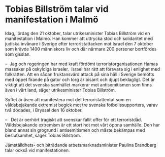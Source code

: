 # Tobias Billström talar vid manifestation i Malmö

Idag, lördag den 21 oktober, talar utrikesminister Tobias Billström vid en manifestation i Malmö. Han kommer att uttrycka stöd och solidaritet med judiska invånare i Sverige efter terroristattacken mot Israel den 7 oktober som krävde 1400 människors liv och där närmare 200 personer bortfördes som gisslan.

–  Jag och regeringen har med kraft fördömt terroristorganisationen Hamas massaker på oskyldiga israeler.  Israel har rätt att försvara sig i enlighet med folkrätten. Att en sådan fruktansvärd attack på sina håll i Sverige bemötts med öppet firande på gator och torg är bisarrt och djupt beklagligt. Det är viktigt att det svenska samhället markerar mot antisemitismen som finns även i vårt land, säger utrikesminister Tobias Billström.

Syftet är även att manifestera mot det terroristattentat som en våldsbejakande extremist begick mot tre svenska fotbollssupporters, varav två dödades, i Bryssel den 16 oktober.

–   Det är oerhört tragiskt att svenskar fallit offer för ett terroristdåd. Våldsbejakande extremism är ett stort hot mot vårt öppna samhälle. Den har bland annat sin grogrund i antisemitismen och måste bekämpas med beslutsamhet, säger Tobias Billström.

Jämställdhets- och biträdande arbetsmarknadsminister Paulina Brandberg talar också vid manifestationen.
